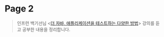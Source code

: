 # Page 2

> 인프런 백기선님 <[더 자바, 애플리케이션을 테스트하는 다양한 방법](https://www.inflearn.com/course/the-java-application-test)> 강의를 듣고 공부한 내용을 정리합니다.&#x20;
